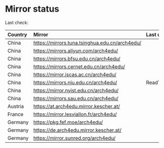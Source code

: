 <script src="./time.js"></script>
# Mirror status
Last check: <script type="text/javascript">localize(1725607161.9074445);</script>

|Country|Mirror|Last update|
|:------|:-----|:----------|
|China|https://mirrors.tuna.tsinghua.edu.cn/arch4edu/|<script type="text/javascript">localize(1725561421);</script>|
|China|https://mirrors.aliyun.com/arch4edu/|<script type="text/javascript">localize(1725561421);</script>|
|China|https://mirrors.bfsu.edu.cn/arch4edu/|<script type="text/javascript">localize(1725561421);</script>|
|China|https://mirrors.cernet.edu.cn/arch4edu/|<script type="text/javascript">localize(1725561421);</script>|
|China|https://mirror.iscas.ac.cn/arch4edu/|<script type="text/javascript">localize(1725561421);</script>|
|China|https://mirrors.nju.edu.cn/arch4edu/|ReadTimeout|
|China|https://mirror.nyist.edu.cn/arch4edu/|<script type="text/javascript">localize(1725561421);</script>|
|China|https://mirrors.sau.edu.cn/arch4edu/|<script type="text/javascript">localize(1725561421);</script>|
|Austria|https://at.arch4edu.mirror.kescher.at/|<script type="text/javascript">localize(1725561421);</script>|
|France|https://mirror.lesviallon.fr/arch4edu/|<script type="text/javascript">localize(1725561421);</script>|
|Germany|https://pkg.fef.moe/arch4edu/|<script type="text/javascript">localize(1725561421);</script>|
|Germany|https://de.arch4edu.mirror.kescher.at/|<script type="text/javascript">localize(1725561421);</script>|
|Germany|https://mirror.sunred.org/arch4edu/|<script type="text/javascript">localize(1725561421);</script>|

<script src="./tablefilter/tablefilter.js"></script>
<script src="./table.js"></script>